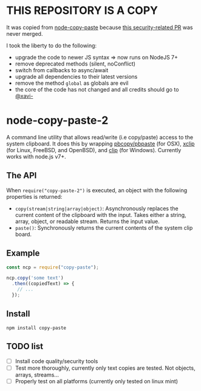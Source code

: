 THIS REPOSITORY IS A COPY
=========================


It was copied from [node-copy-paste](https://github.com/xavi-/node-copy-paste) because [this security-related PR](https://github.com/xavi-/node-copy-paste/pull/64) was never merged.

I took the liberty to do the following:
- upgrade the code to newer JS syntax => now runs on NodeJS 7+
- remove deprecated methods (silent, noConflict)
- switch from callbacks to async/await
- upgrade all dependencies to their latest versions
- remove the method `global` as globals are evil
- the core of the code has not changed and all credits should go to [@xavi-](https://github.com/xavi-)

# node-copy-paste-2

A command line utility that allows read/write (i.e copy/paste) access to the system clipboard.  It does this by wrapping [pbcopy/pbpaste](https://developer.apple.com/library/mac/#documentation/Darwin/Reference/Manpages/man1/pbcopy.1.htmlhttps://coderwall.com/p/osbzzq/copy-files-to-clipboard-using-command-line-on-osx) (for OSX), [xclip](https://github.com/astrand/xclip) (for Linux, FreeBSD, and OpenBSD), and [clip](https://www.labnol.org/software/copy-command-output-to-clipboard/2506/) (for Windows). Currently works with node.js v7+.

## The API

When `require("copy-paste-2")` is executed, an object with the following properties is returned:

- `copy(stream|string|array|object)`: Asynchronously replaces the current content of the clipboard with the input. Takes either a string, array, object, or readable stream. Returns the input value.
- `paste()`: Synchronously returns the current contents of the system clip board.

## Example

```js
const ncp = require("copy-paste");

ncp.copy('some text')
  .then((copiedText) => {
    // ...
  });
```

## Install

```
npm install copy-paste
```

## TODO list

- [ ] Install code quality/security tools
- [ ] Test more thoroughly, currently only text copies are tested. Not objects, arrays, streams...
- [ ] Properly test on all platforms (currently only tested on linux mint)
